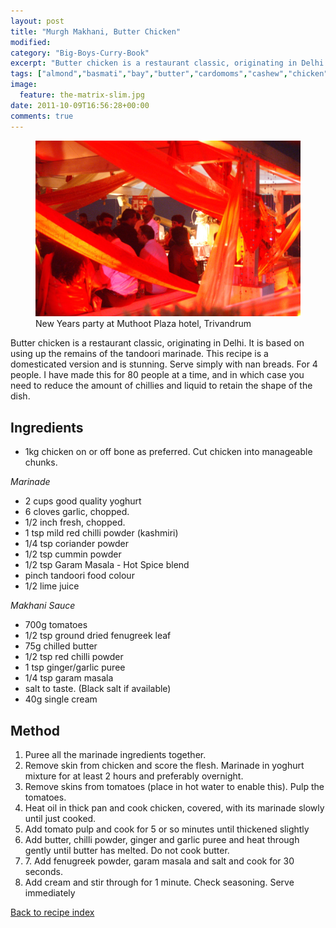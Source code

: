 ```yaml
---
layout: post
title: "Murgh Makhani, Butter Chicken"
modified:
category: "Big-Boys-Curry-Book"
excerpt: "Butter chicken is a restaurant classic, originating in Delhi. It is based on using up"
tags: ["almond","basmati","bay","butter","cardomoms","cashew","chicken","cinnamon","cloves","cumin","ghee","lamb","mace","nuts","pepper","rice","saffron","turmeric"]
image:
  feature: the-matrix-slim.jpg
date: 2011-10-09T16:56:28+00:00
comments: true
---
```


<figure>
	<a href="/images/bbcb/pict2531.jpg" alt="Muthoot Plaza, Trivandrum, New Year" title="Muthoot Plaza, Trivandrum, New Year &#169; Ashley Kitson 12/09/2011"><img src="/images/bbcb/pict2531.jpg"/></a>
	<figcaption>New Years party at Muthoot Plaza hotel, Trivandrum</figcaption>
</figure>

Butter chicken is a restaurant classic, originating in Delhi. It is based on using up the remains of the tandoori marinade. This recipe is a domesticated version and is stunning. Serve simply with nan breads. For 4 people.  I have made this for 80 people at a time, and in which case you need to reduce the amount of chillies and liquid to retain the shape of the dish.
        
## Ingredients
        
<ul><li>1kg chicken on or off bone as preferred. Cut chicken into manageable chunks.</li></ul><p><em>Marinade</em></p>  <ul><li>2 cups good quality yoghurt</li><li>6 cloves garlic, chopped.</li><li>1/2 inch fresh, chopped.</li><li>1 tsp mild red chilli powder (kashmiri)</li><li>1/4 tsp coriander powder</li><li>1/2 tsp cummin powder</li><li>1/2 tsp Garam Masala - Hot Spice blend</li><li>pinch tandoori food colour</li><li>1/2 lime juice</li></ul><p><em>Makhani Sauce</em></p><ul><li>700g tomatoes</li><li>1/2 tsp ground dried fenugreek leaf</li><li>75g chilled butter</li><li>1/2 tsp red chilli powder</li><li>1 tsp ginger/garlic puree</li><li>1/4 tsp garam masala</li><li>salt to taste. (Black salt if available)</li><li>40g single cream</li></ul>
        
## Method

<ol><li>Puree all the marinade ingredients together.</li><li>Remove skin from chicken and score the flesh. Marinade in yoghurt mixture for at least 2 hours and preferably overnight.</li><li>Remove skins from tomatoes (place in hot water to enable this). Pulp the tomatoes.</li><li>Heat oil in thick pan and cook chicken, covered, with its marinade slowly until just cooked.</li><li>Add tomato pulp and cook for 5 or so minutes until thickened slightly</li><li>Add butter, chilli powder, ginger and garlic puree and heat through gently until butter has melted. Do not cook butter. </li><li>7. Add fenugreek powder, garam masala and salt and cook for 30 seconds.</li><li>Add cream and stir through for 1 minute. Check seasoning. Serve immediately</li></ol>   

<a href="/bbcb">Back to recipe index</a>      